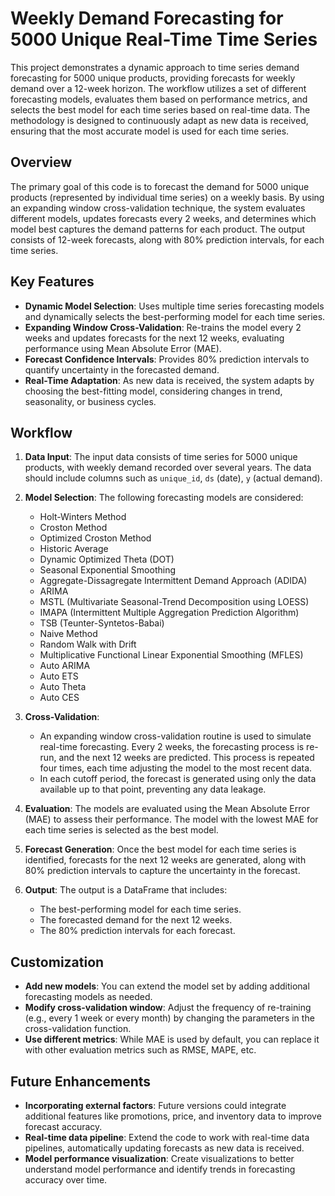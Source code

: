 # Weekly Demand Forecasting for 5000 Unique Real-Time Time Series

This project demonstrates a dynamic approach to time series demand forecasting for 5000 unique products, providing forecasts for weekly demand over a 12-week horizon. The workflow utilizes a set of different forecasting models, evaluates them based on performance metrics, and selects the best model for each time series based on real-time data. The methodology is designed to continuously adapt as new data is received, ensuring that the most accurate model is used for each time series.

## Overview

The primary goal of this code is to forecast the demand for 5000 unique products (represented by individual time series) on a weekly basis. By using an expanding window cross-validation technique, the system evaluates different models, updates forecasts every 2 weeks, and determines which model best captures the demand patterns for each product. The output consists of 12-week forecasts, along with 80% prediction intervals, for each time series.

## Key Features

- **Dynamic Model Selection**: Uses multiple time series forecasting models and dynamically selects the best-performing model for each time series.
- **Expanding Window Cross-Validation**: Re-trains the model every 2 weeks and updates forecasts for the next 12 weeks, evaluating performance using Mean Absolute Error (MAE).
- **Forecast Confidence Intervals**: Provides 80% prediction intervals to quantify uncertainty in the forecasted demand.
- **Real-Time Adaptation**: As new data is received, the system adapts by choosing the best-fitting model, considering changes in trend, seasonality, or business cycles.

## Workflow

1. **Data Input**: The input data consists of time series for 5000 unique products, with weekly demand recorded over several years. The data should include columns such as `unique_id`, `ds` (date), `y` (actual demand).
   
2. **Model Selection**: The following forecasting models are considered:
    - Holt-Winters Method
    - Croston Method
    - Optimized Croston Method
    - Historic Average
    - Dynamic Optimized Theta (DOT)
    - Seasonal Exponential Smoothing
    - Aggregate-Dissagregate Intermittent Demand Approach (ADIDA)
    - ARIMA
    - MSTL (Multivariate Seasonal-Trend Decomposition using LOESS)
    - IMAPA (Intermittent Multiple Aggregation Prediction Algorithm)
    - TSB (Teunter-Syntetos-Babai)
    - Naive Method
    - Random Walk with Drift
    - Multiplicative Functional Linear Exponential Smoothing (MFLES)
    - Auto ARIMA
    - Auto ETS
    - Auto Theta
    - Auto CES

3. **Cross-Validation**:
   - An expanding window cross-validation routine is used to simulate real-time forecasting. Every 2 weeks, the forecasting process is re-run, and the next 12 weeks are predicted. This process is repeated four times, each time adjusting the model to the most recent data.
   - In each cutoff period, the forecast is generated using only the data available up to that point, preventing any data leakage.

4. **Evaluation**: The models are evaluated using the Mean Absolute Error (MAE) to assess their performance. The model with the lowest MAE for each time series is selected as the best model.

5. **Forecast Generation**: Once the best model for each time series is identified, forecasts for the next 12 weeks are generated, along with 80% prediction intervals to capture the uncertainty in the forecast.

6. **Output**: The output is a DataFrame that includes:
   - The best-performing model for each time series.
   - The forecasted demand for the next 12 weeks.
   - The 80% prediction intervals for each forecast.
  
## Customization

- **Add new models**: You can extend the model set by adding additional forecasting models as needed.
- **Modify cross-validation window**: Adjust the frequency of re-training (e.g., every 1 week or every month) by changing the parameters in the cross-validation function.
- **Use different metrics**: While MAE is used by default, you can replace it with other evaluation metrics such as RMSE, MAPE, etc.

## Future Enhancements

- **Incorporating external factors**: Future versions could integrate additional features like promotions, price, and inventory data to improve forecast accuracy.
- **Real-time data pipeline**: Extend the code to work with real-time data pipelines, automatically updating forecasts as new data is received.
- **Model performance visualization**: Create visualizations to better understand model performance and identify trends in forecasting accuracy over time.
